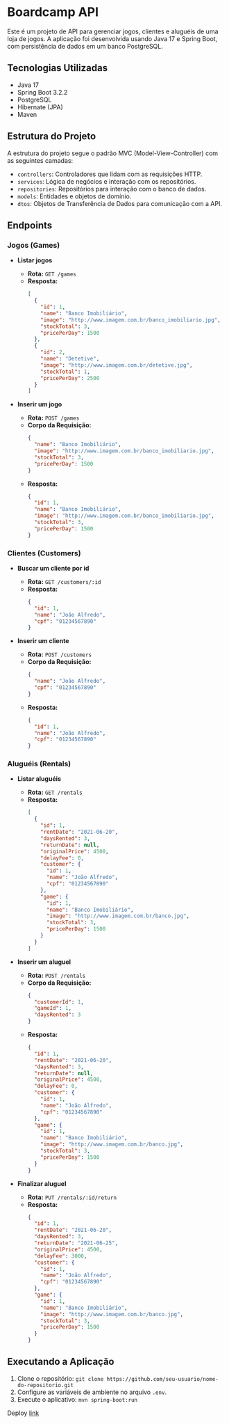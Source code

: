 # Boardcamp API

Este é um projeto de API para gerenciar jogos, clientes e aluguéis de uma loja de jogos. A aplicação foi desenvolvida usando Java 17 e Spring Boot, com persistência de dados em um banco PostgreSQL.

## Tecnologias Utilizadas

- Java 17
- Spring Boot 3.2.2
- PostgreSQL
- Hibernate (JPA)
- Maven

## Estrutura do Projeto

A estrutura do projeto segue o padrão MVC (Model-View-Controller) com as seguintes camadas:

- `controllers`: Controladores que lidam com as requisições HTTP.
- `services`: Lógica de negócios e interação com os repositórios.
- `repositories`: Repositórios para interação com o banco de dados.
- `models`: Entidades e objetos de domínio.
- `dtos`: Objetos de Transferência de Dados para comunicação com a API.

## Endpoints

### Jogos (Games)

- **Listar jogos**
  - **Rota:** `GET /games`
  - **Resposta:**
    ```json
    [
      {
        "id": 1,
        "name": "Banco Imobiliário",
        "image": "http://www.imagem.com.br/banco_imobiliario.jpg",
        "stockTotal": 3,
        "pricePerDay": 1500
      },
      {
        "id": 2,
        "name": "Detetive",
        "image": "http://www.imagem.com.br/detetive.jpg",
        "stockTotal": 1,
        "pricePerDay": 2500
      }
    ]
    ```

- **Inserir um jogo**
  - **Rota:** `POST /games`
  - **Corpo da Requisição:**
    ```json
    {
      "name": "Banco Imobiliário",
      "image": "http://www.imagem.com.br/banco_imobiliario.jpg",
      "stockTotal": 3,
      "pricePerDay": 1500
    }
    ```
  - **Resposta:**
    ```json
    {
      "id": 1,
      "name": "Banco Imobiliário",
      "image": "http://www.imagem.com.br/banco_imobiliario.jpg",
      "stockTotal": 3,
      "pricePerDay": 1500
    }
    ```

### Clientes (Customers)

- **Buscar um cliente por id**
  - **Rota:** `GET /customers/:id`
  - **Resposta:**
    ```json
    {
      "id": 1,
      "name": "João Alfredo",
      "cpf": "01234567890"
    }
    ```

- **Inserir um cliente**
  - **Rota:** `POST /customers`
  - **Corpo da Requisição:**
    ```json
    {
      "name": "João Alfredo",
      "cpf": "01234567890"
    }
    ```
  - **Resposta:**
    ```json
    {
      "id": 1,
      "name": "João Alfredo",
      "cpf": "01234567890"
    }
    ```

### Aluguéis (Rentals)

- **Listar aluguéis**
  - **Rota:** `GET /rentals`
  - **Resposta:**
    ```json
    [
      {
        "id": 1,
        "rentDate": "2021-06-20",
        "daysRented": 3,
        "returnDate": null,
        "originalPrice": 4500,
        "delayFee": 0,
        "customer": {
          "id": 1,
          "name": "João Alfredo",
          "cpf": "01234567890"
        },
        "game": {
          "id": 1,
          "name": "Banco Imobiliário",
          "image": "http://www.imagem.com.br/banco.jpg",
          "stockTotal": 3,
          "pricePerDay": 1500
        }
      }
    ]
    ```

- **Inserir um aluguel**
  - **Rota:** `POST /rentals`
  - **Corpo da Requisição:**
    ```json
    {
      "customerId": 1,
      "gameId": 1,
      "daysRented": 3
    }
    ```
  - **Resposta:**
    ```json
    {
      "id": 1,
      "rentDate": "2021-06-20",
      "daysRented": 3,
      "returnDate": null,
      "originalPrice": 4500,
      "delayFee": 0,
      "customer": {
        "id": 1,
        "name": "João Alfredo",
        "cpf": "01234567890"
      },
      "game": {
        "id": 1,
        "name": "Banco Imobiliário",
        "image": "http://www.imagem.com.br/banco.jpg",
        "stockTotal": 3,
        "pricePerDay": 1500
      }
    }
    ```

- **Finalizar aluguel**
  - **Rota:** `PUT /rentals/:id/return`
  - **Resposta:**
    ```json
    {
      "id": 1,
      "rentDate": "2021-06-20",
      "daysRented": 3,
      "returnDate": "2021-06-25",
      "originalPrice": 4500,
      "delayFee": 3000,
      "customer": {
        "id": 1,
        "name": "João Alfredo",
        "cpf": "01234567890"
      },
      "game": {
        "id": 1,
        "name": "Banco Imobiliário",
        "image": "http://www.imagem.com.br/banco.jpg",
        "stockTotal": 3,
        "pricePerDay": 1500
      }
    }
    ```

## Executando a Aplicação

1. Clone o repositório: `git clone https://github.com/seu-usuario/nome-do-repositorio.git`
2. Configure as variáveis de ambiente no arquivo `.env`.
3. Execute o aplicativo: `mvn spring-boot:run`

Deploy [link](https://boardcamp-api-ofw1.onrender.com)
